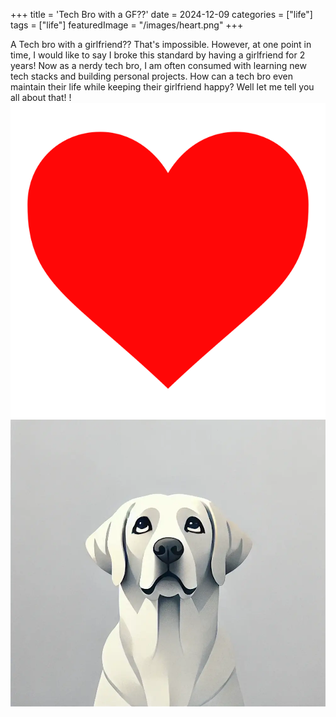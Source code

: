 +++
title = 'Tech Bro with a GF??'
date = 2024-12-09
categories = ["life"]
tags = ["life"]
featuredImage = "/images/heart.png"
+++


A Tech bro with a girlfriend?? That's impossible. However, at one point in time, I would like to say I broke this standard by having a girlfriend for 2 years! Now as a nerdy tech bro, I am often consumed with learning new tech stacks and building personal projects. How can a tech bro even maintain their life while keeping their girlfriend happy? Well let me tell you all about that!
!![Image Description](/images/heart.png)
![alt text](/image/common-404.webp)
